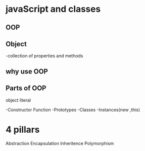 # javaScript and classes

## OOP

## Object
-collection of properties and methods

## why use OOP

## Parts of OOP
object literal 

-Constructor Function
-Prototypes
-Classes
-Instances(new ,this)

# 4 pillars

Abstraction
Encapsulation
Inheritence
Polymorphism
